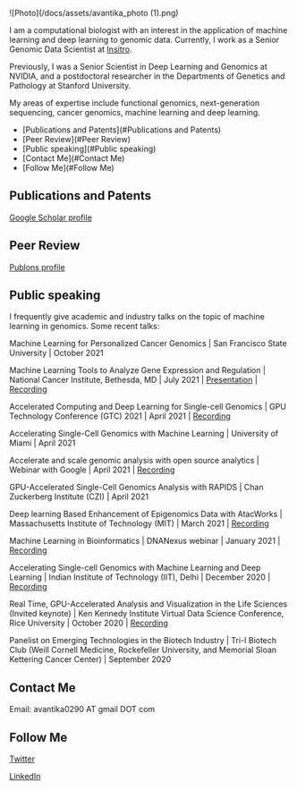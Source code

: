 ![Photo](/docs/assets/avantika_photo (1).png)

I am a computational biologist with an interest in the application of machine learning and deep learning to genomic data. Currently, I work as a Senior Genomic Data Scientist at [Insitro](https://insitro.com).

Previously, I was a Senior Scientist in Deep Learning and Genomics at NVIDIA, and a postdoctoral researcher in the Departments of Genetics and Pathology at Stanford University.

My areas of expertise include functional genomics, next-generation sequencing, cancer genomics, machine learning and deep learning.

- [Publications and Patents](#Publications and Patents)
- [Peer Review](#Peer Review)
- [Public speaking](#Public speaking)
- [Contact Me](#Contact Me)
- [Follow Me](#Follow Me)


## Publications and Patents
<a href="https://scholar.google.com/citations?user=CLgOCOAAAAAJ">Google Scholar profile</a>

## Peer Review
<a href="https://publons.com/researcher/1138815/avantika-lal/peer-review/">Publons profile</a>

## Public speaking
I frequently give academic and industry talks on the topic of machine learning in genomics. Some recent talks:

Machine Learning for Personalized Cancer Genomics | San Francisco State University | October 2021

Machine Learning Tools to Analyze Gene Expression and Regulation | National Cancer Institute, Bethesda, MD | July 2021 | [Presentation](https://cbiit.github.io/p2p-datasci/attachments/Machine-Learning-Tools-to-Analyze-Gene-Expression-and-Regulation.pdf) | [Recording](https://btep.ccr.cancer.gov/wp-content/uploads/BTEP-AI-Seminar-Series-3-2021-07-15-13-00-58.mp4?_=3)

Accelerated Computing and Deep Learning for Single-cell Genomics | GPU Technology Conference (GTC) 2021 | April 2021 | [Recording](https://on-demand-gtc.gputechconf.com/gtcnew/sessionview.php?sessionName=dc91274-accelerating+genomics+with+deep+learning)

Accelerating Single-Cell Genomics with Machine Learning | University of Miami | April 2021

Accelerate and scale genomic analysis with open source analytics | Webinar with Google | April 2021 | [Recording](https://cloudonair.withgoogle.com/events/genomic-analysis)

GPU-Accelerated Single-Cell Genomics Analysis with RAPIDS | Chan Zuckerberg Institute (CZI) | April 2021

Deep learning Based Enhancement of Epigenomics Data with AtacWorks | Massachusetts Institute of Technology (MIT) | March 2021 | [Recording](https://www.youtube.com/watch?v=5usrA2yWQjw)

Machine Learning in Bioinformatics | DNANexus webinar | January 2021 | [Recording](https://www.dnanexus.com/webinar-ml-in-biomedical-research)

Accelerating Single-cell Genomics with Machine Learning and Deep Learning | Indian Institute of Technology (IIT), Delhi | December 2020 | [Recording](https://www.youtube.com/watch?v=1_OIXRU71gs)

Real Time, GPU-Accelerated Analysis and Visualization in the Life Sciences (Invited keynote) | Ken Kennedy Institute Virtual Data Science Conference, Rice University | October 2020 | [Recording](https://www.youtube.com/watch?v=pIAgJW3KYXM)

Panelist on Emerging Technologies in the Biotech Industry | Tri-I Biotech Club (Weill Cornell Medicine, Rockefeller University, and Memorial Sloan Kettering Cancer Center) | September 2020

## Contact Me
Email: avantika0290 AT gmail DOT com

## Follow Me
<a href="https://twitter.com/lal_avantika">Twitter</a>

<a href="https://www.linkedin.com/in/avantikalal/">LinkedIn</a>


